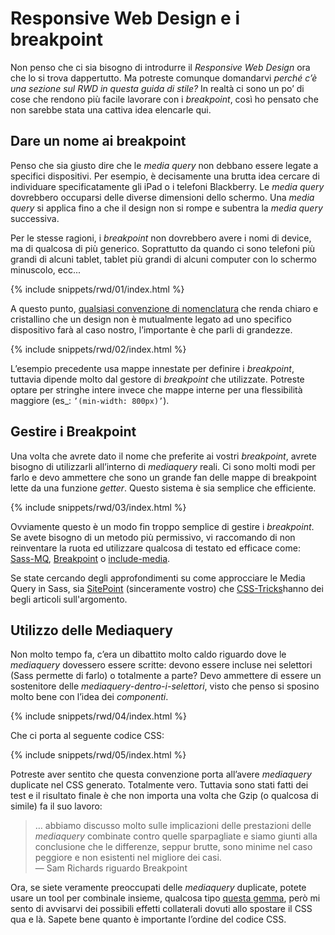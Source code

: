 
# Responsive Web Design e i breakpoint

Non penso che ci sia bisogno di introdurre il _Responsive Web Design_ ora che lo si trova dappertutto. Ma potreste comunque domandarvi *perché c’è una sezione sul RWD in questa guida di stile?* In realtà ci sono un po’ di cose che rendono più facile lavorare con i _breakpoint_, così ho pensato che non sarebbe stata una cattiva idea elencarle qui.

## Dare un nome ai breakpoint

Penso che sia giusto dire che le _media query_ non debbano essere legate a specifici dispositivi. Per esempio, è decisamente una brutta idea cercare di individuare specificatamente gli iPad o i telefoni Blackberry. Le _media query_ dovrebbero occuparsi delle diverse dimensioni dello schermo. Una _media query_ si applica fino a che il design non si rompe e subentra la _media query_ successiva.

Per le stesse ragioni, i _breakpoint_ non dovrebbero avere i nomi di device, ma di qualcosa di più generico. Soprattutto da quando ci sono telefoni più grandi di alcuni tablet, tablet più grandi di alcuni computer con lo schermo minuscolo, ecc...

{% include snippets/rwd/01/index.html %}

A questo punto, [qualsiasi convenzione di nomenclatura](http://css-tricks.com/naming-media-queries/) che renda chiaro e cristallino che un design non è mutualmente legato ad uno specifico dispositivo farà al caso nostro, l’importante è che parli di grandezze.

{% include snippets/rwd/02/index.html %}

<div class="note">
  <p>L’esempio precedente usa mappe innestate per definire i <em>breakpoint</em>, tuttavia dipende molto dal gestore di <em>breakpoint</em> che utilizzate. Potreste optare per stringhe intere invece che mappe interne per una flessibilità maggiore (es_: <code>’(min-width: 800px)’</code>).</p>
</div>

## Gestire i Breakpoint

Una volta che avrete dato il nome che preferite ai vostri _breakpoint_, avrete bisogno di utilizzarli all’interno di _mediaquery_ reali. Ci sono molti modi per farlo e devo ammettere che sono un grande fan delle mappe di breakpoint lette da una funzione _getter_. Questo sistema è sia semplice che efficiente.

{% include snippets/rwd/03/index.html %}

<div class="note">
  <p>Ovviamente questo è un modo fin troppo semplice di gestire i <em>breakpoint</em>. Se avete bisogno di un metodo più permissivo, vi raccomando di non reinventare la ruota ed utilizzare qualcosa di testato ed efficace come: <a href="https://github.com/sass-mq/sass-mq">Sass-MQ</a>, <a href="http://breakpoint-sass.com/">Breakpoint</a> o <a href="https://github.com/eduardoboucas/include-media">include-media</a>.</p>
  <p>Se state cercando degli approfondimenti su come approcciare le Media Query in Sass, sia <a href="http://www.sitepoint.com/managing-responsive-breakpoints-sass/">SitePoint</a> (sinceramente vostro) che <a href="http://css-tricks.com/approaches-media-queries-sass/">CSS-Tricks</a>hanno dei begli articoli sull'argomento.</p>
</div>

## Utilizzo delle Mediaquery

Non molto tempo fa, c’era un dibattito molto caldo riguardo dove le _mediaquery_ dovessero essere scritte: devono essere incluse nei selettori (Sass permette di farlo) o totalmente a parte? Devo ammettere di essere un sostenitore delle *mediaquery-dentro-i-selettori*, visto che penso si sposino molto bene con l’idea dei *componenti*.

{% include snippets/rwd/04/index.html %}

Che ci porta al seguente codice CSS:

{% include snippets/rwd/05/index.html %}

Potreste aver sentito che questa convenzione porta all’avere _mediaquery_ duplicate nel CSS generato. Totalmente vero. Tuttavia sono stati fatti dei test e il risultato finale è che non importa una volta che Gzip (o qualcosa di simile) fa il suo lavoro:

> … abbiamo discusso molto sulle implicazioni delle prestazioni delle _mediaquery_ combinate contro quelle sparpagliate e siamo giunti alla conclusione che le differenze, seppur brutte, sono minime nel caso peggiore e non esistenti nel migliore dei casi.<br>
> &mdash; Sam Richards riguardo Breakpoint

Ora, se siete veramente preoccupati delle _mediaquery_ duplicate, potete usare un tool per combinale insieme, qualcosa tipo [questa gemma](https://github.com/aaronjensen/sass-media_query_combiner), però mi sento di avvisarvi dei possibili effetti collaterali dovuti allo spostare il CSS qua e là. Sapete bene quanto è importante l’ordine del codice CSS.
